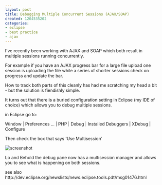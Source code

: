```yaml
---
layout: post
title: Debugging Multiple Concurrent Sessions (AJAX/SOAP)
created: 1204535202
categories:
- eclipse
- best practice
- ajax
---
```

<p>
I've recently been working with AJAX and SOAP which both result in multiple sessions running concurrently.
</p>
<p>
For example if you have an AJAX progress bar for a large file upload one session is uploading the file while a series of shorter sessions check on progress and update the bar.
</p>
<p>
How to track both parts of this cleanly has had me scratching my head a bit - but the solution is fiendishly simple.
</p>
<p>
It turns out that there is a buried configuration setting in Eclipse (my IDE of choice) which allows you to debug multiple sessions.
</p>
<p>
in Eclipse go to:
</p>
<p>
Window | Preferences ... | PHP | Debug | Installed Debuggers | XDebug | Configure
</p>
<p>
Then check the box that says 'Use Multisession'
</p>
<p>
<img src="/sites/default/files/multisession.png" alt="screenshot" />
</p>
<p>
Lo and Behold the debug pane now has a multisession manager and allows you to see what is happening on both sessions.
</p>
<p>
see also
<br />
http://dev.eclipse.org/newslists/news.eclipse.tools.pdt/msg01476.html
</p>
